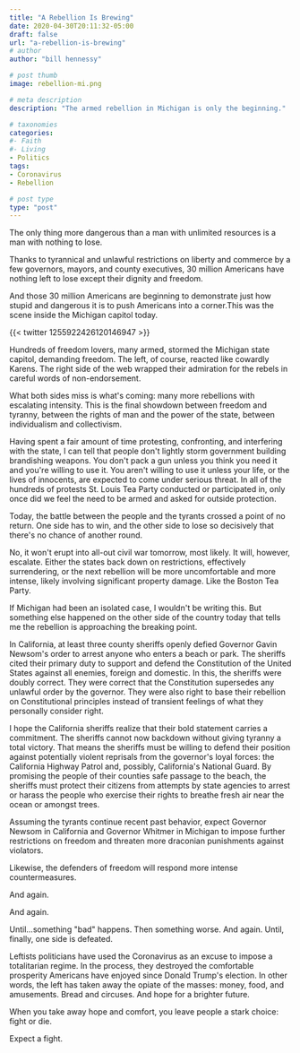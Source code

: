 ```yaml
---
title: "A Rebellion Is Brewing"
date: 2020-04-30T20:11:32-05:00
draft: false
url: "a-rebellion-is-brewing"
# author
author: "bill hennessy"

# post thumb
image: rebellion-mi.png

# meta description
description: "The armed rebellion in Michigan is only the beginning."

# taxonomies
categories: 
#- Faith
#- Living
- Politics
tags:
- Coronavirus
- Rebellion

# post type
type: "post"
---
```


The only thing more dangerous than a man with unlimited resources is a man with nothing to lose. 

Thanks to tyrannical and unlawful restrictions on liberty and commerce by a few governors, mayors, and county executives, 30 million Americans have nothing left to lose except their dignity and freedom. 

And those 30 million Americans are beginning to demonstrate just how stupid and dangerous it is to push Americans into a corner.This was the scene inside the Michigan capitol today.

{{< twitter 1255922426120146947 >}}

Hundreds of freedom lovers, many armed, stormed the Michigan state capitol, demanding freedom. The left, of course, reacted like cowardly Karens. The right side of the web wrapped their admiration for the rebels in careful words of non-endorsement. 

What both sides miss is what's coming: many more rebellions with escalating intensity. This is the final showdown between freedom and tyranny, between the rights of man and the power of the state, between individualism and collectivism. 

Having spent a fair amount of time protesting, confronting, and interfering with the state, I can tell that people don't lightly storm government building brandishing weapons. You don't pack a gun unless you think you need it and you're willing to use it. You aren't willing to use it unless your life, or the lives of innocents, are expected to come under serious threat. In all of the hundreds of protests St. Louis Tea Party conducted or participated in, only once did we feel the need to be armed and asked for outside protection.

Today, the battle between the people and the tyrants crossed a point of no return. One side has to win, and the other side to lose so decisively that there's no chance of another round. 

No, it won't erupt into all-out civil war tomorrow, most likely. It will, however, escalate. Either the states back down on restrictions, effectively surrendering, or the next rebellion will be more uncomfortable and more intense, likely involving significant property damage. Like the Boston Tea Party. 

If Michigan had been an isolated case, I wouldn't be writing this. But something else happened on the other side of the country today that tells me the rebellion is approaching the breaking point. 

In California, at least three county sheriffs openly defied Governor Gavin Newsom's order to arrest anyone who enters a beach or park. The sheriffs cited their primary duty to support and defend the Constitution of the United States against all enemies, foreign and domestic. In this, the sheriffs were doubly correct. They were correct that the Constitution supersedes any unlawful order by the governor. They were also right to base their rebellion on Constitutional principles instead of transient feelings of what they personally consider right. 

I hope the California sheriffs realize that their bold statement carries a commitment. The sheriffs cannot now backdown without giving tyranny a total victory. That means the sheriffs must be willing to defend their position against potentially violent reprisals from the governor's loyal forces: the California Highway Patrol and, possibly, California's National Guard. By promising the people of their counties safe passage to the beach, the sheriffs must protect their citizens from attempts by state agencies to arrest or harass the people who exercise their rights to breathe fresh air near the ocean or amongst trees. 

Assuming the tyrants continue recent past behavior, expect Governor Newsom in California and Governor Whitmer in Michigan to impose further restrictions on freedom and threaten more draconian punishments against violators. 

Likewise, the defenders of freedom will respond more intense countermeasures. 

And again. 

And again. 

Until...something "bad" happens. Then something worse. And again. Until, finally, one side is defeated.

Leftists politicians have used the Coronavirus as an excuse to impose a totalitarian regime. In the process, they destroyed the comfortable prosperity Americans have enjoyed since Donald Trump's election. In other words, the left has taken away the opiate of the masses: money, food, and amusements. Bread and circuses. And hope for a brighter future. 

When you take away hope and comfort, you leave people a stark choice: fight or die.

Expect a fight. 
